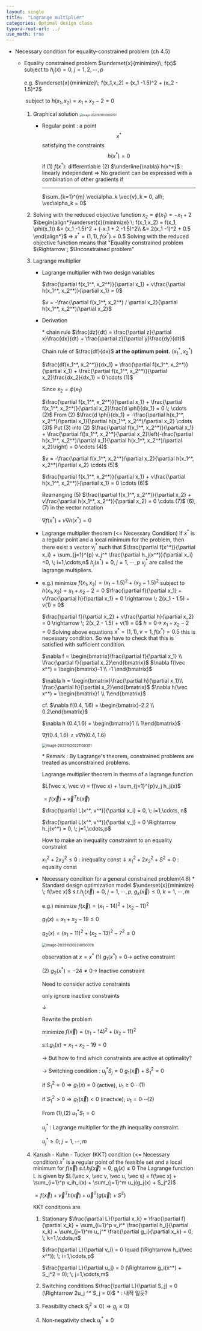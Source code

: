 ```yaml
---
layout: single
title:  "Lagrange multiplier"
categories: Optimal design class
typora-root-url: ../
use_math: true
---
```


- Necessary condition for equality-constrained problem (ch 4.5)
  - Equality constrained problem
    $\underset{x}{minimize}\; f(x)$ subject to $h_j(x) = 0, \;j=1,2,\cdots,p$
    
    e.g. $\underset{x}{minimize}\; f(x_1,x_2) = (x_1 -1.5)^2 + (x_2 - 1.5)^2$
    
    ​	subject to $h(x_1, x_2) = x_1 + x_2 -2 =0$
    
    1. Graphical solution
       <img src="/images/2023-10-19-Lagrange multiplier/image-20231019133600701.png" alt="image-20231019133600701" style="zoom:50%;" />
    
       - Regular point : a point  $$x^*$$ satisfying the constraints $$h(x^*) = 0$$
         if
         (1) $f(x^*) :$ differentiable
         (2) $\underline{\nabla} h(x^*)$ : linearly independent => No gradient can be expressed with a combination  of other gradients if 
    
         ------
    
         $\sum_{k=1}^{m} \vec\alpha_k \vec{v}_k = 0, all\; \vec\alpha_k = 0$​
    
    2. Solving with the reduced objective function
       $x_2 = \phi(x_1) = -x_1 + 2$
       $\begin{align*}\underset{x}{minimize} \; f(x_1,x_2) = f(x_1, \phi(x_1)) &= (x_1 -1.5)^2 + (-x_1 + 2 -1.5)^2\\ &= 2(x_1 -1)^2 + 0.5 \end{align*}$
       $\Rightarrow \; x^* = (1,1),\; f(x^*) = 0.5$
       Solving with the reduced objective function means that "Equality constrained problem $\Rightarrow \; $Unconstrained problem"
    
    3. Lagrange multiplier
    
       - Lagrange multiplier with two design variables
    
         $\frac{\partial f(x_1^*, x_2^*)}{\partial x_1} + v\frac{\partial h(x_1^*, x_2^*)}{\partial x_1} = 0$
    
         $v = -\frac{\partial f(x_1^*, x_2^*) / \partial x_2}{\partial h(x_1^*, x_2^*)/\partial x_2}$
    
       - Derivation
    
         &#42; chain rule 
         $\frac{dz}{dt} = \frac{\partial z}{\partial x}\frac{dx}{dt} + \frac{\partial z}{\partial y}\frac{dy}{dt}$
    
         Chain rule of $\frac{df}{dx}$ **at the optimum point.** $(x_1^*, x_2^*)$
    
         $\frac{df(x_1^*, x_2^*)}{dx_1} = \frac{\partial f(x_1^*, x_2^*)}{\partial x_1} + \frac{\partial f(x_1^*, x_2^*)}{\partial x_2}\frac{dx_2}{dx_1} = 0 \cdots (1)$
    
         Since $x_2 = \phi(x_1)$
    
         $\frac{\partial f(x_1^*, x_2^*)}{\partial x_1} + \frac{\partial f(x_1^*, x_2^*)}{\partial x_2}\frac{d \phi}{dx_1} = 0 \; \cdots (2)$ 
         From (2) $\frac{d \phi}{dx_1} = -\frac{\partial h(x_1^*, x_2^*)/\partial x_1}{\partial h(x_1^*, x_2^*)/\partial x_2} \cdots (3)$
         Put (3) into (2)
         $\frac{\partial f(x_1^*, x_2^*)}{\partial x_1} + \frac{\partial f()x_1^*, x_2^*}{\partial x_2}\left(-\frac{\partial h(x_1^*, x_2^*)/\partial x_1}{\partial h(x_1^*, x_2^*)/\partial x_2}\right) = 0 \cdots (4)$
    
         $v = -\frac{\partial f(x_1^*, x_2^*)/\partial x_2}{\partial h(x_1^*, x_2^*)/\partial x_2} \cdots (5)$
         
    
         $\frac{\partial f(x_1^*, x_2^*)}{\partial x_1} + v\frac{\partial h(x_1^*, x_2^*)}{\partial x_1} = 0 \cdots (6)$
         
    
         Rearranging (5) $\frac{\partial f(x_1^*, x_2^*)}{\partial x_2} + v\frac{\partial h(x_1^*, x_2^*)}{\partial x_2} = 0 \cdots (7)$
         (6),(7) in the vector notation
    
         $\nabla f(x^*) + v \nabla h(x^*) = 0$
    
         
    
       - Lagrange multiplier theorem (<= Necessary Condition)
         If $x^*$ is a regular point and a local minimum for the problem, then there exist a vector $v_j^*$ such that
         $\frac{\partial f(x^*)}{\partial x_i} + \sum_{j=1}^{p} v_j^* \frac{\partial h_j(x^*)}{\partial x_i} =0, \; i=1,\cdots,n$
         $h_j(x^*) = 0,\; j=1,\cdots,p$
         $v_j^*$ are called the lagrange multipliers.
    
       - e.g.) minimize $f(x_1, x_2) = (x_1 -1.5)^2 + (x_2 -1.5)^2$
         subject to $h(x_1, x_2) = x_1 + x_2 - 2 = 0$
         $\frac{\partial f}{\partial x_1} + v\frac{\partial h}{\partial x_1} = 0 \rightarrow \; 2(x_1 - 1.5) + v(1) = 0$
    
         $\frac{\partial f}{\partial x_2} + v\frac{\partial h}{\partial x_2} = 0 \rightarrow \; 2(x_2 - 1.5) + v(1) = 0$
         $h = 0 \rightarrow \; x_1 + x_2 -2 = 0$
         Solving above equations
         $x^* = (1,1), v = 1, f(x^*) = 0.5$
         this is necessary condition.
         So we have to check that this is satisfied with sufficient condition.
    
         $\nabla f = \begin{bmatrix}\frac{\partial f}{\partial x_1} \\ \frac{\partial f}{\partial x_2}\end{bmatrix}$ $\nabla f(\vec x^*) = \begin{bmatrix}-1 \\ -1 \end{bmatrix}$
    
         $\nabla h = \begin{bmatrix}\frac{\partial h}{\partial x_1}\\ \frac{\partial h}{\partial x_2}\end{bmatrix}$ $\nabla h(\vec x^*) = \begin{bmatrix}1 \\ 1\end{bmatrix}$
    
         cf. $\nabla f(0.4, 1.6) = \begin{bmatrix}-2.2 \\ 0.2\end{bmatrix}$
    
         $\nabla h (0.4,1.6) = \begin{bmatrix}1 \\ 1\end{bmatrix}$
    
         $\nabla f(0.4, 1.6) \neq v\nabla h(0.4, 1.6)$
    
         <img src="/images/2023-10-19-Lagrange multiplier/image-20231020221108351.png" alt="image-20231020221108351" style="zoom:67%;" />
    
         &#42; Remark : By Lagrange's theorem, constrained problems are treated as unconstrained  problems.
    
         Lagrange multiplier theorem in therms of a lagrange function
    
         $L(\vec x, \vec v) = f(\vec x)   + \sum_{j=1}^{p}v_j h_j(x)$
    
         $= f(\vec x) + \vec v^T h(\vec x)$
    
         $\frac{\partial L(x^*, v^*)}{\partial x_i} = 0, \; i=1,\cdots, n$
    
         $\frac{\partial L(x^*, v^*)}{\partial v_j} = 0 \Rightarrow h_j(x^*) = 0, \; j=1,\cdots,p$
    
         
    
         How to make an inequality constrainnt to an equality constraint
    
         $x_1^2 + 2x_2^2 \leq 0$ : inequality const
         $\Downarrow$
         $x_1^2 + 2x_2^2 + S^2 = 0$ : equality const
    
       - Necessary condition for a general constrained problem(4.6)
         &#42; Standard design optimization model
         $\underset{x}{minimize} \; f(\vec x)$
         $s.t. h_j(\vec x)= 0,\; j=1,\cdots,p, \; g_k(\vec x )\leq 0,\; k=1,\cdots,m$
    
         e.g.) minimize $f(\vec x) = (x_1 -14)^2 + (x_2 - 11)^2$
    
         $g_1(x) = x_1 + x_2 - 19 \leq 0$
    
         $g_2(x) = (x_1 -11)^2 + (x_2-13)^2 -7^2 \leq 0$
    
         <img src="/images/2023-10-19-Lagrange multiplier/image-20231020224050078.png" alt="image-20231020224050078" style="zoom: 67%;" />
    
         observation at $x = x^*$
         (1) $g_1(x^*) = 0 \rightarrow$ active constraint
    
         (2) $g_2(x^*) = -24 \neq 0 \rightarrow$ Inactive constraint
    
         Need to consider active constraints
    
         only ignore inactive constraints
    
         $\downarrow$ 
    
         Rewrite the problem
    
         minimize $f(\vec x) = (x_1-14)^2 + (x_2-11)^2$
    
         $s.t. g_1(x) = x_1 + x_2 - 19 = 0$
    
         -> But how to find which constraints are active at optimality?
    
         -> Switching condition : $u_j^* S_j = 0$
         	$g_1(\vec x) + S_1^2 = 0$
    
         if $S_1^2 = 0 \Rightarrow g_1(x) = 0$ (active), $u_1 \geq 0 \cdots (1)$
    
         if $S_1^2 > 0 \Rightarrow g_1(\vec x) < 0$ (inactvie), $u_1 = 0 \cdots (2)$
    
         From (1),(2)  $u_1^* S_1 = 0$
    
         $u_j^*$ : Lagrange multiplier for the $j$th inequality constraint. 
    
         $u_j^* \geq 0; \; j = 1, \cdots, m$
    
    4. Karush - Kuhn - Tucker (KKT) condition (<= Necessary condition)
       $x^*$ is a regular point of the feasible set and a local minimum for $f(\vec x) \; s.t. h_j(\vec x) = 0, \; g_j(x) \leq 0$
       The Lagrange function L is given by
       $L(\vec x, \vec v, \vec u, \vec s) = f(\vec x) + \sum_{i=1}^p v_ih_i(x) + \sum_{j=1}^m u_j(g_j(x) + S_j^2)$
    
       $= f(\vec x) + \vec{v}^Th(\vec x) + \vec u^T(g(\vec x) + S^2)$ 
    
       KKT  conditions are
    
       1. Stationary
          $\frac{\partial L}{\partial x_k} = \frac{\partial f}{\partial x_k} + \sum_{i=1}^p v_i^* \frac{\partial h_i}{\partial x_k} + \sum_{j=1}^m u_j^* \frac{\partial g_i}{\partial x_k} = 0; \; k=1,\cdots,n$
    
          $\frac{\partial L}{\partial v_i} = 0 \quad (\Rightarrow h_i(\vec x^*)); \; i=1,\cdots,p$
    
          $\frac{\partial L}{\partial u_j} = 0 (\Rightarrow g_i(x^*) + S_j^2 = 0); \; j=1,\cdots,m$
    
       2. Switching conditions
          $\frac{\partial L}{\partial S_j} = 0 (\Rightarrow 2u_j ^* S_j = 0)$                       * : 내적 일듯?
    
       3. Feasibility check $S_j^2 \geq 0 (\Rightarrow g_j \leq 0)$
    
       4. Non-negativity check $u_j^* \geq 0$
       
       